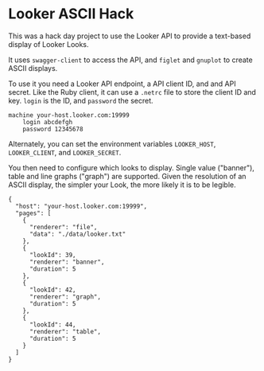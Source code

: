 # Looker ASCII Hack #

This was a hack day project to use the Looker API to provide a text-based display of Looker Looks.

It uses `swagger-client` to access the API, and `figlet` and `gnuplot` to create ASCII displays.

To use it you need a Looker API endpoint, a API client ID, and and API secret. Like the Ruby
client, it can use a `.netrc` file to store the client ID and key. `login` is the ID, and `password` the
secret.

```
machine your-host.looker.com:19999
	login abcdefgh
	password 12345678
```

Alternately, you can set the environment variables `LOOKER_HOST`, `LOOKER_CLIENT`, and `LOOKER_SECRET`.

You then need to configure which looks to display. Single value ("banner"), table and line graphs ("graph")
are supported. Given the resolution of an ASCII display, the simpler your Look, the more likely it is
to be legible.

```
{
  "host": "your-host.looker.com:19999",
  "pages": [
    {
      "renderer": "file",
      "data": "./data/looker.txt"
    },
    {
      "lookId": 39,
      "renderer": "banner",
      "duration": 5
    },
    {
      "lookId": 42,
      "renderer": "graph",
      "duration": 5
    },
    {
      "lookId": 44,
      "renderer": "table",
      "duration": 5
    }
  ]
}
```
